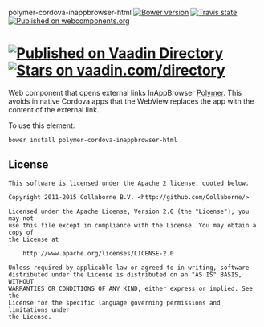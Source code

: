 polymer-cordova-inappbrowser-html [![Bower version](https://badge.fury.io/bo/polymer-cordova-inappbrowser-html.svg)](http://badge.fury.io/bo/polymer-cordova-inappbrowser-html) [![Travis state](https://travis-ci.org/Collaborne/polymer-cordova-inappbrowser-html.svg?branch=master)](https://travis-ci.org/Collaborne/polymer-cordova-inappbrowser-html) [![Published on webcomponents.org](https://img.shields.io/badge/webcomponents.org-published-blue.svg)](https://www.webcomponents.org/element/Collaborne/polymer-cordova-inappbrowser-html)

[![Published on Vaadin  Directory](https://img.shields.io/badge/Vaadin%20Directory-published-00b4f0.svg)](https://vaadin.com/directory/component/Collabornepolymer-cordova-inappbrowser-html)
[![Stars on vaadin.com/directory](https://img.shields.io/vaadin-directory/star/Collabornepolymer-cordova-inappbrowser-html.svg)](https://vaadin.com/directory/component/Collabornepolymer-cordova-inappbrowser-html)
=========

Web component that opens external links InAppBrowser [Polymer](https://www.polymer-project.org). This avoids in native Cordova apps that the
WebView replaces the app with the content of the external link.

To use this element:

`bower install polymer-cordova-inappbrowser-html`


## License

    This software is licensed under the Apache 2 license, quoted below.

    Copyright 2011-2015 Collaborne B.V. <http://github.com/Collaborne/>

    Licensed under the Apache License, Version 2.0 (the "License"); you may not
    use this file except in compliance with the License. You may obtain a copy of
    the License at

        http://www.apache.org/licenses/LICENSE-2.0

    Unless required by applicable law or agreed to in writing, software
    distributed under the License is distributed on an "AS IS" BASIS, WITHOUT
    WARRANTIES OR CONDITIONS OF ANY KIND, either express or implied. See the
    License for the specific language governing permissions and limitations under
    the License.
    
